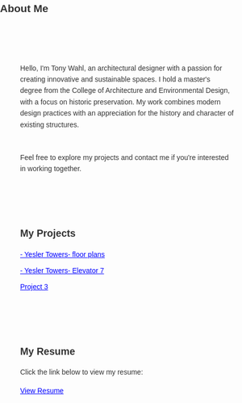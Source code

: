 <html lang="en">
<head>
  <meta charset="UTF-8" />
  <meta name="viewport" content="width=device-width, initial-scale=1.0" />
  <title>Portfolio - Tony Wahl</title>
  <style>
    /* Basic styling for the body */
    body {
      font-family: Arial, sans-serif;
      margin: 0;
      padding: 0;
      line-height: 1.6;
      color: #333;
    }

    header {
      padding: 20px;
      background-color: #ffffff;
    }

    header h1 {
      margin: 0;
      font-size: 1.5em;
      text-align: left;
    }

    section {
      padding: 20px;
      margin: 20px;
    }

    h2 {
      font-size: 1.4em;
      margin-bottom: 10px;
    }

    .bio-container {
      display: flex;
      flex-direction: column;
      gap: 15px;
    }

    ul {
      list-style-type: none;
      padding: 0;
    }

    li {
      margin: 10px 0;
    }

    a {
      color: blue;
      text-decoration: underline;
    }

    /* Responsive Design */
    @media (max-width: 600px) {
      body {
        font-size: 16px;
        padding: 10px;
      }
    }
  </style>
</head>
<body>
  <!-- Header Section -->
  <header>
    <h1>About Me</h1>
  </header>

  <!-- About Me Section -->
  <section id="bio">
    <div class="bio-container">
      <p>Hello, I'm Tony Wahl, an architectural designer with a passion for creating innovative and sustainable spaces. I hold a master's degree from the College of Architecture and Environmental Design, with a focus on historic preservation. My work combines modern design practices with an appreciation for the history and character of existing structures.</p>
      <p>Feel free to explore my projects and contact me if you're interested in working together.</p>
    </div>
  </section>

  <!-- Projects Section -->
  <section id="projects">
    <h2>My Projects</h2>
    <ul>
      <li><a href="project1.html">- Yesler Towers- floor plans</a></li>
      <li><a href="project2.html">- Yesler Towers- Elevator 7</a></li>
      <li><a href="project3.html">Project 3</a></li>
    </ul>
  </section>

  <!-- Resume Section -->
  <section id="resume">
    <h2>My Resume</h2>
    <p>Click the link below to view my resume:</p>
    <a href="Tony Wahl Resume 25_01.04.pdf" target="_blank">View Resume</a>
  </section>
    <script>
    let slideIndex = 1;
    showSlides(slideIndex);

    function plusSlides(n) {
      showSlides(slideIndex += n);
    }

    function showSlides(n) {
      let i;
      let slides = document.getElementsByClassName("slides");
      if (n > slides.length) {slideIndex = 1}
      if (n < 1) {slideIndex = slides.length}
      for (i = 0; i < slides.length; i++) {
          slides[i].style.display = "none";
      }
      slides[slideIndex-1].style.display = "block";
    }
  </script>
</body>
</html>
